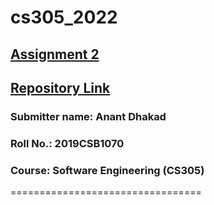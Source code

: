 # cs305_2022

## [Assignment 2](https://docs.google.com/document/d/18FuYmmisnFwfyQb1BLh7Ab_-Q5zFypkLaq-Y2iFlSrI/edit)

## [Repository Link](https://github.com/dhakad-anant/cs305_2022)

### Submitter name: Anant Dhakad

### Roll No.: 2019CSB1070

### Course: Software Engineering (CS305)

=================================

